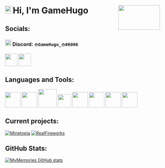 # <img src="https://media.giphy.com/media/hvRJCLFzcasrR4ia7z/giphy.gif" width="25px">Hi, I'm GameHugo [<img align="right" width="135" height="80" src="https://i.imgur.com/73nwJjR.png">](#)

## Socials:
### [<img width=20 height=21 src="https://i.imgur.com/JNehGFH.png">](#) Discord: `⛄GameHugo_⛄#6006`
[<img width=40 src="https://i.imgur.com/9d4GTsZ.png">](https://twitter.com/GameHugo_)
[<img width=40 src="https://i.imgur.com/ZS7PgpV.png">](https://open.spotify.com/user/11139936676?si=2e059c9567f4467d)

## Languages and Tools:
[<img width="50" src="https://i.imgur.com/g6bxayM.png">][java]
[<img width="50" src="https://i.imgur.com/aQzJ9EM.png">][python]
[<img width="60" src="https://i.imgur.com/xoaNfpA.png">][html]
[<img width="43" src="https://i.imgur.com/ZL0zVfg.png">][css]
[<img width="50" src="https://i.imgur.com/hHnJKQj.png">][javascript]
[<img width="50" src="https://i.imgur.com/33pdCZt.png">][idea]
[<img width="50" src="https://i.imgur.com/xxSgSsR.png">][pycharm]
[<img width="50" src="https://i.imgur.com/YUJERag.png">][webstorm]

## Current projects:
[![Minetopia](https://github-readme-stats.vercel.app/api/pin/?username=CheesyDevs&repo=Minetopia&show_owner=true&&theme=radical)](https://github.com/CheesyDevs/Minetopia)
[![RealFireworks](https://github-readme-stats.vercel.app/api/pin/?username=GameHugo&repo=RealFireworks&show_owner=true&&theme=radical)](https://github.com/GameHugo/RealFireworks)
<!--[![Shows](https://github-readme-stats.vercel.app/api/pin/?username=GameHugo&repo=Shows&show_owner=true&&theme=radical)](https://github.com/GameHugo/Shows)-->

## GitHub Stats:
[![MyMemories GitHub stats](https://github-readme-stats.vercel.app/api?username=GameHugo&show_icons=true&theme=radical)](#)

[java]: https://www.java.com/
[python]: https://www.python.org/
[html]: #
[css]: #
[javascript]: #
[idea]: https://www.jetbrains.com/idea/
[pycharm]: https://www.jetbrains.com/pycharm/
[webstorm]: https://www.jetbrains.com/webstorm/
